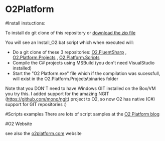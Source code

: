# O2Platform 

#Install instuctions:

To install do git clone of this repository or [download the zip file](https://github.com/o2platform/O2_Install/zipball/master)

You will see an Install_O2.bat script which when executed will:

* Do a git clone of these 3 repositories: [O2.FluentSharp](https://github.com/o2platform/O2.FluentSharp) , [O2.Platform.Projects](https://github.com/o2platform/O2.Platform.Projects) , [O2.Platform.Scripts](https://github.com/o2platform/O2.Platform.Scripts)
* Compile the C# projects using MSBuild (you don't need VisualStudio installed)
* Start the "O2 Platform.exe" file which if the compilation was sucessfull, will exist in the O2.Platform.Projects\binaries folder

Note that you DON'T need to have Windows GIT installed on the Box/VM you try this. I added support for the amazing NGIT (https://github.com/mono/ngit) project to O2, so now O2 has native (C#) support for GIT repositories :)

#Scripts examples
There are lots of script samples at the [O2 Platform blog](http://o2platform.wordpress.com)

#O2 Website

see also the [o2platform.com](http://o2platform.com) website